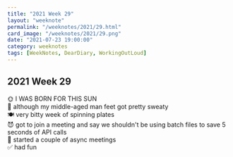 ```yaml
---
title: "2021 Week 29"
layout: "weeknote"
permalink: "/weeknotes/2021/29.html"
card_image: "/weeknotes/2021/29.png"
date: "2021-07-23 19:00:00"
category: weeknotes
tags: [WeekNotes, DearDiary, WorkingOutLoud]
---
```


## 2021 Week 29

🌞 I WAS BORN FOR THIS SUN <br/>
🦶 although my middle-aged man feet got pretty sweaty <br/>
🍽 very bitty week of spinning plates <br/>
😈 got to join a meeting and say we shouldn't be using batch files to save 5 seconds of API calls<br/>
🖖 started a couple of async meetings <br/>
✅ had fun <br/>

